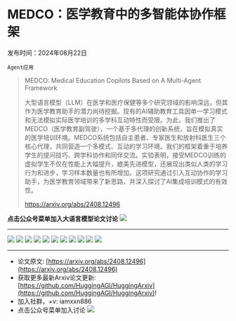 # MEDCO：医学教育中的多智能体协作框架
发布时间：2024年08月22日

`Agent应用`
> MEDCO: Medical Education Copilots Based on A Multi-Agent Framework
>
> 大型语言模型（LLM）在医学和医疗保健等多个研究领域的影响深远，但其作为医学教育助手的潜力尚待挖掘。现有的AI辅助教育工具因单一学习模式和无法模拟实际医学培训的多学科互动特性而受限。为此，我们推出了MEDCO（医学教育副驾驶），一个基于多代理的创新系统，旨在模拟真实的医学培训环境。MEDCO系统包括自主患者、专家医生和放射科医生三个核心代理，共同营造一个多模式、互动的学习环境。我们的框架着重于培养学生的提问技巧、跨学科协作和同伴交流。实验表明，接受MEDCO训练的虚拟学生不仅在性能上大幅提升，媲美先进模型，还展现出类似人类的学习行为和进步，学习样本数量也有所增加。这项研究通过引入互动协作的学习助手，为医学教育领域带来了新思路，并深入探讨了AI集成培训模式的有效性。
>
> https://arxiv.org/abs/2408.12496

**点击公众号菜单加入大语言模型论文讨论**
![](https://raw.githubusercontent.com/HuggingAGI/wx_assets/main/2024/07/31/1722434818326-94339e92-22f1-4472-9d27-fed232f70b5d.jpeg)
<hr />

![](https://raw.githubusercontent.com/HuggingAGI/HuggingArxiv/main/paper_images/2408.12496/demonstration.png)
![](https://raw.githubusercontent.com/HuggingAGI/HuggingArxiv/main/paper_images/2408.12496/framework.png)
![](https://raw.githubusercontent.com/HuggingAGI/HuggingArxiv/main/paper_images/2408.12496/figure_curve2.png)
![](https://raw.githubusercontent.com/HuggingAGI/HuggingArxiv/main/paper_images/2408.12496/figure_multimodal.png)
![](https://raw.githubusercontent.com/HuggingAGI/HuggingArxiv/main/paper_images/2408.12496/fig_multimodal_data.png)
![](https://raw.githubusercontent.com/HuggingAGI/HuggingArxiv/main/paper_images/2408.12496/x1.png)
![](https://raw.githubusercontent.com/HuggingAGI/HuggingArxiv/main/paper_images/2408.12496/x2.png)
![](https://raw.githubusercontent.com/HuggingAGI/HuggingArxiv/main/paper_images/2408.12496/x3.png)
![](https://raw.githubusercontent.com/HuggingAGI/HuggingArxiv/main/paper_images/2408.12496/x4.png)
![](https://raw.githubusercontent.com/HuggingAGI/HuggingArxiv/main/paper_images/2408.12496/x5.png)
![](https://raw.githubusercontent.com/HuggingAGI/HuggingArxiv/main/paper_images/2408.12496/1051.jpg)

<hr />

- 论文原文: [https://arxiv.org/abs/2408.12496](https://arxiv.org/abs/2408.12496)
- 获取更多最新Arxiv论文更新: [https://github.com/HuggingAGI/HuggingArxiv](https://github.com/HuggingAGI/HuggingArxiv)!
- 加入社群，+v: iamxxn886
- 点击公众号菜单加入讨论
![](https://raw.githubusercontent.com/HuggingAGI/wx_assets/main/2024/07/31/1722434818326-94339e92-22f1-4472-9d27-fed232f70b5d.jpeg)